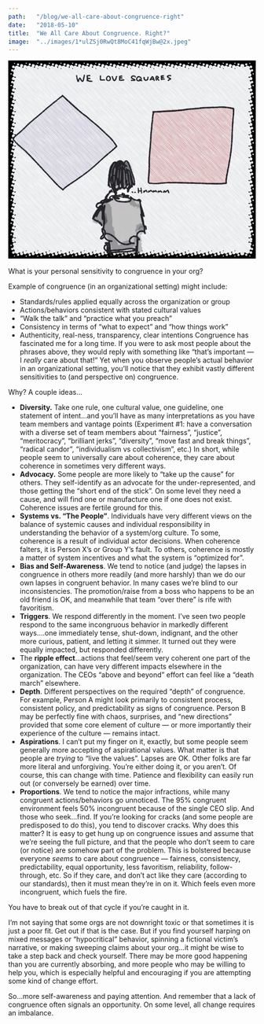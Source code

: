 ```yaml
---
path:	"/blog/we-all-care-about-congruence-right"
date:	"2018-05-10"
title:	"We All Care About Congruence. Right?"
image:	"../images/1*ulZSj0RwQt8MoC41fqWjBw@2x.jpeg"
---
```


![](../images/1*ulZSj0RwQt8MoC41fqWjBw@2x.jpeg)

What is your personal sensitivity to congruence in your org?

Example of congruence (in an organizational setting) might include:

* Standards/rules applied equally across the organization or group
* Actions/behaviors consistent with stated cultural values
* “Walk the talk” and “practice what you preach”
* Consistency in terms of “what to expect” and “how things work”
* Authenticity, real-ness, transparency, clear intentions
Congruence has fascinated me for a long time. If you were to ask most people about the phrases above, they would reply with something like “that’s important — I *really* care about that!” Yet when you observe people’s actual behavior in an organizational setting, you’ll notice that they exhibit vastly different sensitivities to (and perspective on) congruence.

Why? A couple ideas…

* **Diversity.** Take one rule, one cultural value, one guideline, one statement of intent…and you’ll have as many interpretations as you have team members and vantage points (Experiment #1: have a conversation with a diverse set of team members about “fairness”, “justice”, “meritocracy”, “brilliant jerks”, “diversity”, “move fast and break things”, “radical candor”, “individualism vs collectivism”, etc.) In short, while people seem to universally care about coherence, they care about coherence in sometimes very different ways.
* **Advocacy.** Some people are more likely to “take up the cause” for others. They self-identify as an advocate for the under-represented, and those getting the “short end of the stick”. On some level they need a cause, and will find one or manufacture one if one does not exist. Coherence issues are fertile ground for this.
* **Systems vs. “The People”**. Individuals have very different views on the balance of systemic causes and individual responsibility in understanding the behavior of a system/org culture. To some, coherence is a result of individual actor decisions. When coherence falters, it is Person X’s or Group Y’s fault. To others, coherence is mostly a matter of system incentives and what the system is “optimized for”.
* **Bias and Self-Awareness**. We tend to notice (and judge) the lapses in congruence in others more readily (and more harshly) than we do our own lapses in congruent behavior. In many cases we’re blind to our inconsistencies. The promotion/raise from a boss who happens to be an old friend is OK, and meanwhile that team “over there” is rife with favoritism.
* **Triggers**. We respond differently in the moment. I’ve seen two people respond to the same incongruous behavior in markedly different ways….one immediately tense, shut-down, indignant, and the other more curious, patient, and letting it simmer. It turned out they were equally impacted, but responded differently.
* The **ripple effect**…actions that feel/seem very coherent one part of the organization, can have very different impacts elsewhere in the organization. The CEOs “above and beyond” effort can feel like a “death march” elsewhere.
* **Depth**. Different perspectives on the required “depth” of congruence. For example, Person A might look primarily to consistent process, consistent policy, and predictability as signs of congruence. Person B may be perfectly fine with chaos, surprises, and “new directions” provided that some core element of culture — or more importantly their experience of the culture — remains intact.
* **Aspirations**. I can’t put my finger on it, exactly, but some people seem generally more accepting of aspirational values. What matter is that people are *trying* to “live the values”. Lapses are OK. Other folks are far more literal and unforgiving. You’re either doing it, or you aren’t. Of course, this can change with time. Patience and flexibility can easily run out (or conversely be earned) over time.
* **Proportions**. We tend to notice the major infractions, while many congruent actions/behaviors go unnoticed. The 95% congruent environment feels 50% incongruent because of the single CEO slip. And those who seek…find. If you’re looking for cracks (and some people are predisposed to do this), you tend to discover cracks.
Why does this matter? It is easy to get hung up on congruence issues and assume that we’re seeing the full picture, and that the people who don’t seem to care (or notice) are somehow part of the problem. This is bolstered because everyone *seems* to care about congruence — fairness, consistency, predictability, equal opportunity, less favoritism, reliability, follow-through, etc. So if they care, and don’t act like they care (according to our standards), then it must mean they’re in on it. Which feels even more incongruent, which fuels the fire.

You have to break out of that cycle if you’re caught in it.

I’m not saying that some orgs are not downright toxic or that sometimes it is just a poor fit. Get out if that is the case. But if you find yourself harping on mixed messages or “hypocritical” behavior, spinning a fictional victim’s narrative, or making sweeping claims about your org…it might be wise to take a step back and check yourself. There may be more good happening than you are currently absorbing, and more people who may be willing to help you, which is especially helpful and encouraging if you are attempting some kind of change effort.

So…more self-awareness and paying attention. And remember that a lack of congruence often signals an opportunity. On some level, all change requires an imbalance.


